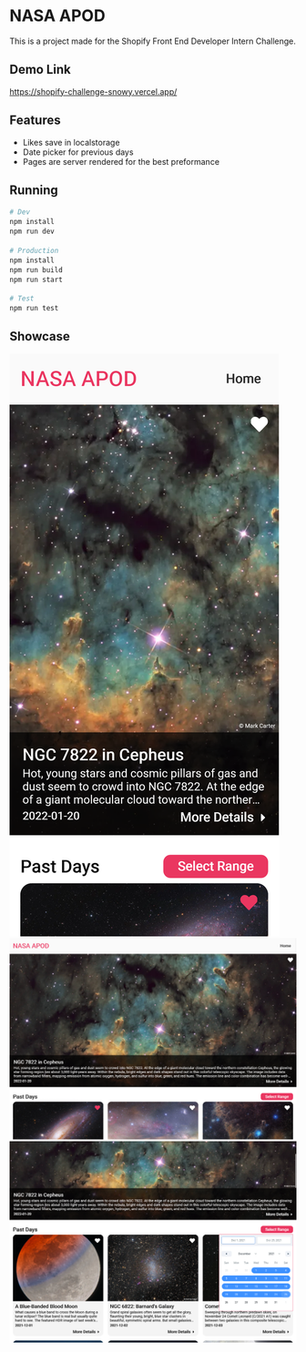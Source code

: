 # NASA APOD
This is a project made for the Shopify Front End Developer Intern Challenge.

## Demo Link
https://shopify-challenge-snowy.vercel.app/

## Features
* Likes save in localstorage
* Date picker for previous days
* Pages are server rendered for the best preformance

## Running

```bash
# Dev
npm install
npm run dev

# Production
npm install
npm run build
npm run start

# Test
npm run test
```

## Showcase

![Mobile screenshot of the website](/images/mobile.png "Mobile screenshot of the website")
![Desktop screenshot of the website](/images/desktop.png "Mobile screenshot of the website")
![Showcase of the date picker](/images/datepicker.png "Showcase of the date picker")
